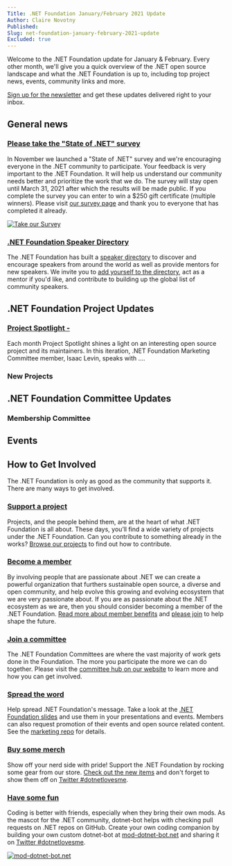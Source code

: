 ```yaml
---
Title: .NET Foundation January/February 2021 Update
Author: Claire Novotny
Published: 
Slug: net-foundation-january-february-2021-update
Excluded: true
---
```

Welcome to the .NET Foundation update for January & February. Every other month, we'll give you a quick overview of the .NET open source landscape and what the .NET Foundation is up to, including top project news, events, community links and more. 

[Sign up for the newsletter](http://eepurl.com/dhL_qb) and get these updates delivered right to your inbox.

## General news
### [Please take the "State of .NET" survey](https://dotnetfoundation.org/about/survey?utm_source=dotnetfdn&utm_medium=newsletter)
In November we launched a "State of .NET" survey and we're encouraging everyone in the .NET community to participate. Your feedback is very important to the .NET Foundation. It will help us understand our community needs better and prioritize the work that we do. The survey will stay open until March 31, 2021 after which the results will be made public. If you complete the survey you can enter to win a $250 gift certificate (multiple winners). Please visit [our survey page](https://dotnetfoundation.org/about/survey?utm_source=dotnetfdn&utm_medium=newsletter) and thank you to everyone that has completed it already.

[![Take our Survey](https://user-images.githubusercontent.com/5115571/100258223-a97ad300-2efb-11eb-9f57-2b5bc55055b8.png)](https://dotnetfoundation.org/about/survey?utm_source=dotnetfdn&utm_medium=newsletter)

### [.NET Foundation Speaker Directory](https://dotnetfoundation.org/community/speakers)
The .NET Foundation has built a [speaker directory](https://dotnetfoundation.org/community/speakers) to discover and encourage speakers from around the world as well as provide mentors for new speakers. We invite you to [add yourself to the directory](https://dotnetfoundation.org/community/speakers), act as a mentor if you'd like, and contribute to building up the global list of community speakers.

## .NET Foundation Project Updates

### [Project Spotlight - <fill in>](https://dotnetfoundation.org/projects/spotlight)

Each month Project Spotlight shines a light on an interesting open source project and its maintainers. In this iteration, .NET Foundation Marketing Committee member, Isaac Levin, speaks with ....



### New Projects


## .NET Foundation Committee Updates

### Membership Committee
 


## Events


## How to Get Involved
The .NET Foundation is only as good as the community that supports it. There are many ways to get involved. 

### [Support a project](https://dotnetfoundation.org/projects)
Projects, and the people behind them, are at the heart of what .NET Foundation is all about. These days, you’ll find a wide variety of projects under the .NET Foundation. Can you contribute to something already in the works? [Browse our projects](https://dotnetfoundation.org/projects) to find out how to contribute. 

### [Become a member](https://dotnetfoundation.org/member) 
By involving people that are passionate about .NET we can create a powerful organization that furthers sustainable open source, a diverse and open community, and help evolve this growing and evolving ecosystem that we are very passionate about. If you are as passionate about the .NET ecosystem as we are, then you should consider becoming a member of the .NET Foundation. [Read more about member benefits](https://dotnetfoundation.org/member) and [please join](https://dotnetfoundation.org/member/become-a-member) to help shape the future.

### [Join a committee](https://dotnetfoundation.org/community/committees)
The .NET Foundation Committees are where the vast majority of work gets done in the Foundation. The more you participate the more we can do together. Please visit the [committee hub on our website](https://dotnetfoundation.org/community/committees) to learn more and how you can get involved. 

### [Spread the word](https://github.com/dotnet-foundation/wg-marketing)
Help spread .NET Foundation's message. Take a look at the [.NET Foundation slides](https://dotnetfoundation.sharepoint.com/:p:/s/Marketing/EbxGONyybLRMoe6MgPNUEi4BdDuEWNLmdfV_s8INO9nWTw?e=mImEov) and use them in your presentations and events. Members can also request promotion of their events and open source related content. See the [marketing repo](https://github.com/dotnet-foundation/wg-marketing) for details. 

### [Buy some merch](https://store.dotnetfoundation.org/)
Show off your nerd side with pride! Support the .NET Foundation by rocking some gear from our store. [Check out the new items](https://store.dotnetfoundation.org/dotnetfoundation/accessories) and don't forget to show them off on [Twitter #dotnetlovesme](https://twitter.com/search?q=%23dotnetlovesme). 

### [Have some fun](https://mod-dotnet-bot.net)
Coding is better with friends, especially when they bring their own mods. As the mascot for the .NET community, dotnet-bot helps with checking pull requests on .NET repos on GitHub. Create your own coding companion by building your own custom dotnet-bot at [mod-dotnet-bot.net](https://mod-dotnet-bot.net) and sharing it on [Twitter #dotnetlovesme](https://twitter.com/search?q=%23dotnetlovesme). 

[![mod-dotnet-bot.net](https://user-images.githubusercontent.com/5115571/100276672-c670cf80-2f16-11eb-8a9f-2b8a90775a06.png)](https://mod-dotnet-bot.net)
